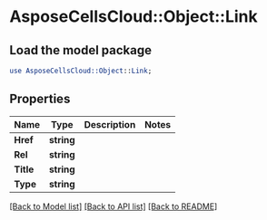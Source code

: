 # AsposeCellsCloud::Object::Link 

## Load the model package
```perl
use AsposeCellsCloud::Object::Link;
```

## Properties
Name | Type | Description | Notes
------------ | ------------- | ------------- | -------------
**Href** | **string** |  |
**Rel** | **string** |  |
**Title** | **string** |  |
**Type** | **string** |  |  

[[Back to Model list]](../README.md#documentation-for-models) [[Back to API list]](../README.md#documentation-for-api-endpoints) [[Back to README]](../README.md)


